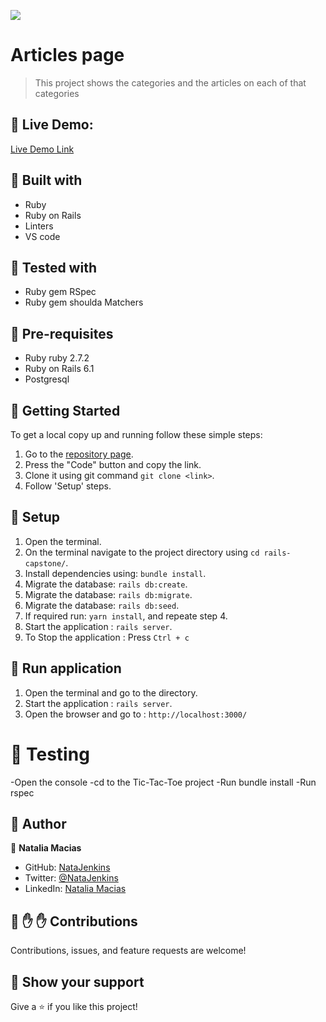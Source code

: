 ![](https://img.shields.io/badge/Microverse-blueviolet)

# Articles page

> This project shows the categories and the articles on each of that categories

## :red_circle: Live Demo:

[Live Demo Link](https://rails-capstone-nat.herokuapp.com/)

## :hammer: Built with

- Ruby
- Ruby on Rails
- Linters
- VS code

## :hammer: Tested with

- Ruby gem RSpec
- Ruby gem shoulda Matchers

## 📝 Pre-requisites

- Ruby ruby 2.7.2
- Ruby on Rails 6.1
- Postgresql


## :construction_worker: Getting Started

To get a local copy up and running follow these simple steps:

1. Go to the [repository page](https://github.com/NataJenkins/rails-capstone).
2. Press the "Code" button and copy the link.
3. Clone it using git command `git clone <link>`.
4. Follow 'Setup' steps.

## 📝 Setup

1. Open the terminal.
2. On the terminal navigate to the project directory using `cd rails-capstone/`.
3. Install dependencies using: `bundle install`.
4. Migrate the database: `rails db:create`.
5. Migrate the database: `rails db:migrate`.
6. Migrate the database: `rails db:seed`.
7. If required run: `yarn install`, and repeate step 4.
8. Start the application : `rails server`.
9. To Stop the application : Press `Ctrl + c`

## 📝 Run application

1. Open the terminal and go to the directory.
2. Start the application : `rails server`.
3. Open the browser and go to : `http://localhost:3000/`

# 📝 Testing
-Open the console
-cd to the Tic-Tac-Toe project
-Run bundle install
-Run rspec

## :bust_in_silhouette: Author

👤 **Natalia Macias**

- GitHub: [NataJenkins](https://github.com/NataJenkins) 
- Twitter: [@NataJenkins](https://twitter.com/NataJenkins)
- LinkedIn: [Natalia Macias](https://www.linkedin.com/in/natalia-macias96/ )

## 🤝 :raised_hand: :raised_hand: Contributions

Contributions, issues, and feature requests are welcome!

## :muscle: Show your support

Give a ⭐️ if you like this project!
